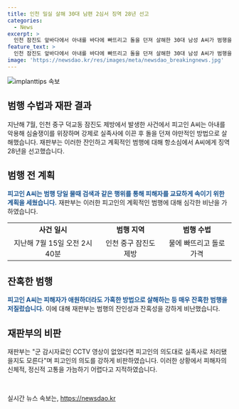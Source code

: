 ```yaml
---
title: 인천 밀실 살해 30대 남편 2심서 징역 28년 선고
categories:
  - News
excerpt: >
  인천 잠진도 앞바다에서 아내를 바다에 빠뜨리고 돌을 던져 살해한 30대 남성 A씨가 범행을 재현하고 있다. 범행 수법은 매우 잔혹하며, 피고인은 실족사를 위장하기 위해 계획을 세웠으며 CCTV 영상이 없었다면 실족사로 처리됐을지도 모르는 상황이었다. 피해자의 신체적, 정신적 고통을 질책한 재판부는 피고인에게 징역 28년을 선고했다. A씨는 해경의 수사로 거짓말이 들통나고 범행이 확인되자 징역 28년을 선고받게 되었다.
feature_text: >
  인천 잠진도 앞바다에서 아내를 바다에 빠뜨리고 돌을 던져 살해한 30대 남성 A씨가 범행을 재현하고 있다. 범행 수법은 매우 잔혹하며, 피고인은 실족사를 위장하기 위해 계획을 세웠으며 CCTV 영상이 없었다면 실족사로 처리됐을지도 모르는 상황이었다. 피해자의 신체적, 정신적 고통을 질책한 재판부는 피고인에게 징역 28년을 선고했다. A씨는 해경의 수사로 거짓말이 들통나고 범행이 확인되자 징역 28년을 선고받게 되었다.
image: 'https://newsdao.kr/res/images/meta/newsdao_breakingnews.jpg'
---
```


<p><img src="https://newsdao.kr/res/images/meta/newsdao_breakingnews.jpg" alt="implanttips 속보" /></p>

<h2 data-ke-size="size26">범행 수법과 재판 결과</h2>

<p data-ke-size="size16">지난해 7월, 인천 중구 덕교동 잠진도 제방에서 발생한 사건에서 피고인 A씨는 아내를 악용해 심술쟁이를 위장하며 강제로 실족사에 이끈 후 돌을 던져 야만적인 방법으로 살해했습니다. 재판부는 이러한 잔인하고 계획적인 범행에 대해 항소심에서 A씨에게 징역 28년을 선고했습니다.</p>

<h2 data-ke-size="size26">범행 전 계획</h2>

<p data-ke-size="size16"><b><span style="color: #1a5490;">피고인 A씨는 범행 당일 물때 검색과 같은 행위를 통해 피해자를 교묘하게 속이기 위한 계획을 세웠습니다.</span></b> 재판부는 이러한 피고인의 계획적인 범행에 대해 심각한 비난을 가하였습니다.</p>

<table>
  <tr>
    <td style="text-align: center; height: 17px;"><b>사건 일시</b></td>
    <td style="text-align: center; height: 17px;"><b>범행 지역</b></td>
    <td style="text-align: center; height: 17px;"><b>범행 수법</b></td>
  </tr>
  <tr>
    <td style="text-align: center; height: 17px;">지난해 7월 15일 오전 2시 40분</td>
    <td style="text-align: center; height: 17px;">인천 중구 잠진도 제방</td>
    <td style="text-align: center; height: 17px;">물에 빠뜨리고 돌로 가격</td>
  </tr>
</table>

<h2 data-ke-size="size26">잔혹한 범행</h2>

<p data-ke-size="size16"><b><span style="color: #1a5490;">피고인 A씨는 피해자가 애원하더라도 가혹한 방법으로 살해하는 등 매우 잔혹한 범행을 저질렀습니다.</span></b> 이에 대해 재판부는 범행의 잔인성과 잔혹성을 강하게 비난했습니다.</p>

<h2 data-ke-size="size26">재판부의 비판</h2>

<p data-ke-size="size16">재판부는 "군 감시자료인 CCTV 영상이 없었다면 피고인의 의도대로 실족사로 처리됐을지도 모른다"며 피고인의 의도를 강하게 비판하였습니다. 이러한 상황에서 피해자의 신체적, 정신적 고통을 가늠하기 어렵다고 지적하였습니다.</p>

<p data-ke-size="size16">&nbsp;</p>
실시간 뉴스 속보는, <a href="https://newsdao.kr" rel="dofollow">https://newsdao.kr</a>


